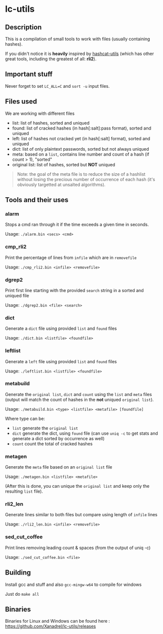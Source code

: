 # lc-utils

## Description

This is a compilation of small tools to work with files (usually containing hashes).

If you didn't notice it is **heavily** inspired by [hashcat-utils](https://github.com/hashcat/hashcat-utils) (which has other great tools, including the greatest of all: **rli2**).

## Important stuff

Never forget to set `LC_ALL=C` and `sort -u` input files.

## Files used

We are working with different files

- list: list of hashes, sorted and uniqued
- found: list of cracked hashes (in hash[:salt]:pass format), sorted and uniqued
- left: list of hashes not cracked yet (in hash[:salt] format), sorted and uniqued
- dict: list of only plaintext passwords, sorted but not always uniqued
- meta: based on a `list`, contains line number and count of a hash (if count > 1), "sorted"
- original list: list of hashes, sorted but **NOT** uniqued

> Note: the goal of the meta file is to reduce the size of a hashlist without losing the precious number of occurrence of each hash (it's obviously targetted at unsalted algorithms).

## Tools and their uses

### alarm

Stops a cmd ran through it if the time exceeds a given time in seconds.

Usage: `./alarm.bin <secs> <cmd>`

### cmp_rli2

Print the percentage of lines from `infile` which are in `removefile`

Usage: `./cmp_rli2.bin <infile> <removefile>`

### dgrep2

Print first line starting with the provided `search` string in a sorted and uniqued file

Usage: `./dgrep2.bin <file> <search>`

### dict

Generate a `dict` file using provided `list` and `found` files

Usage: `./dict.bin <listfile> <foundfile>`

### leftlist

Generate a `left` file using provided `list` and `found` files

Usage: `./leftlist.bin <listfile> <foundfile>`

### metabuild

Generate the `original list`, `dict` and `count` using the `list` and `meta` files (output will match the count of hashes in the **not** uniqued `original list`).

Usage: `./metabuild.bin <type> <listfile> <metafile> [foundfile]`

Where type can be:
- `list` generate the `original list`
- `dict` generate the dict, using `found` file (can use `uniq -c` to get stats and generate a dict sorted by occurrence as well)
- `count` count the total of cracked hashes

### metagen

Generate the `meta` file based on an `original list` file

Usage: `./metagen.bin <listfile> <metafile>`

(After this is done, you can unique the `original list` and keep only the resulting `list` file).

### rli2_len

Generate lines similar to both files but compare using length of `infile` lines

Usage: `./rli2_len.bin <infile> <removefile>`

### sed_cut_coffee

Print lines removing leading count & spaces (from the output of uniq -c)

Usage: `./sed_cut_coffee.bin <file>`

## Building

Install gcc and stuff and also `gcc-mingw-w64` to compile for windows

Just do `make all`

## Binaries

Binaries for Linux and Windows can be found here : https://github.com/Xanadrel/lc-utils/releases